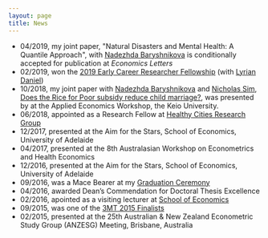 ```yaml
---
layout: page
title: News
---
```



- 04/2019, my joint paper, "Natural Disasters and Mental Health: A Quantile Approach", with [Nadezhda Baryshnikova](https://www.adelaide.edu.au/directory/nadezhda.baryshnikova) is conditionally accepted for publication at *Economics Letters*
- 02/2019, won the [2019 Early Career Researcher Fellowship](https://www.adelaide.edu.au/professions/intranet/news/list/2019/02/26/faculty-research-funding-scheme-results) (with [Lyrian Daniel](https://researchers.adelaide.edu.au/profile/lyrian.daniel))
- 10/2018, my joint paper with [Nadezhda Baryshnikova](https://www.adelaide.edu.au/directory/nadezhda.baryshnikova) and [Nicholas Sim](https://sites.google.com/view/nicholassim/home), [Does the Rice for Poor subsidy reduce child marriage?](https://ies.keio.ac.jp/upload/20181026appliedpaper-1.pdf), was presented by  at the Applied Economics Workshop, the Keio University. 
- 06/2018, appointed as a Research Fellow at [Healthy Cities Research Group](https://architecture.adelaide.edu.au/research/housing-and-healthy-cities)
- 12/2017, presented at the Aim for the Stars, School of Economics, University of Adelaide
- 04/2017, presented at the 8th Australasian Workshop on Econometrics and Health Economics
- 12/2016, presented at the Aim for the Stars, School of Economics, University of Adelaide
- 09/2016, was a Mace Bearer at my [Graduation Ceremony](https://www.youtube.com/watch?v=hilxLwIgNo0&list=PLrj2iJKdUdbwgO0RgYgUeFq0S8u0OX167&index=6&t=0s)
- 04/2016, awarded Dean’s Commendation for Doctoral Thesis Excellence 
- 02/2016, apointed as a visiting lecturer at [School of Economics](https://economics.adelaide.edu.au/)
- 09/2015, was one of the [3MT 2015 Finalists](https://www.youtube.com/watch?v=e5ZbZj-_Oys&list=PLrj2iJKdUdbz2yAOAAtkcp2NBLhWNsw7F&index=7) 
- 02/2015, presented at the 25th Australian & New Zealand Econometric Study Group (ANZESG) Meeting, Brisbane, Australia

